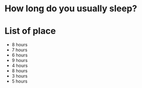 # How long do you usually sleep?

# List of place
- 8 hours
- 7 hours
- 6 hours
- 9 hours
- 4 hours
- 8 hours
- 3 hours
- 5 hours
